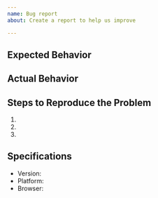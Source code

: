 ```yaml
---
name: Bug report
about: Create a report to help us improve

---
```


## Expected Behavior


## Actual Behavior


## Steps to Reproduce the Problem

  1.
  2.
  3.

## Specifications

  - Version:
  - Platform:
  - Browser:
